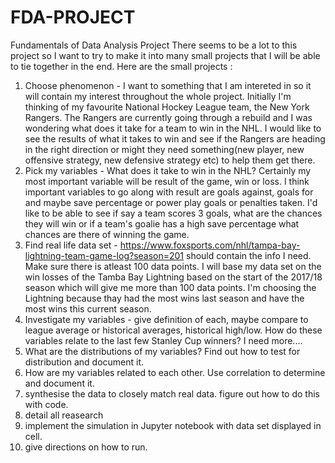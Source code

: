 # FDA-PROJECT
Fundamentals of Data Analysis Project
There seems to be a lot to this project so I want to try to make it into many small projects that I will be able to tie together in the end.
Here are the small projects :
1. Choose phenomenon - I want to something that I am intereted in so it will contain my interest throughout the whole project. Initially I'm thinking of my favourite National Hockey League team, the New York Rangers. The Rangers are currently going through a rebuild and I was wondering what does it take for a team to win in the NHL. I would like to see the results of what it takes to win and see if the Rangers are heading in the right direction or might they need something(new player, new offensive strategy, new defensive strategy etc) to help them get there.
2. Pick my variables - What does it take to win in the NHL? Certainly my most important variable will be result of the game, win or loss. I think important variables to go along with result are goals against, goals for and maybe save percentage or power play goals or penalties taken. I'd like to be able to see if say a team scores 3 goals, what are the chances they will win or if a team's goalie has a high save percentage what chances are there of winning the game.
3. Find real life data set -  https://www.foxsports.com/nhl/tampa-bay-lightning-team-game-log?season=201 should contain the info I need. Make sure there is atleast 100 data points. I will base my data set on the win losses of the Tamba Bay Lightning based on the start of the 2017/18 season which will give me more than 100 data points. I'm choosing the Lightning because thay had the most wins last season and have the most wins this current season.
4. Investigate my variables - give definition of each, maybe compare to league average or historical averages, historical high/low. How do these variables relate to the last few Stanley Cup winners? I need more....
5. What are the distributions of my variables? Find out how to test for distribution and document it.
6. How are my variables related to each other. Use correlation to determine and document it.
7. synthesise the data to closely match real data. figure out how to do this with code.
8. detail all reasearch
9. implement the simulation in Jupyter notebook with data set displayed in cell.
10. give directions on how to run.
